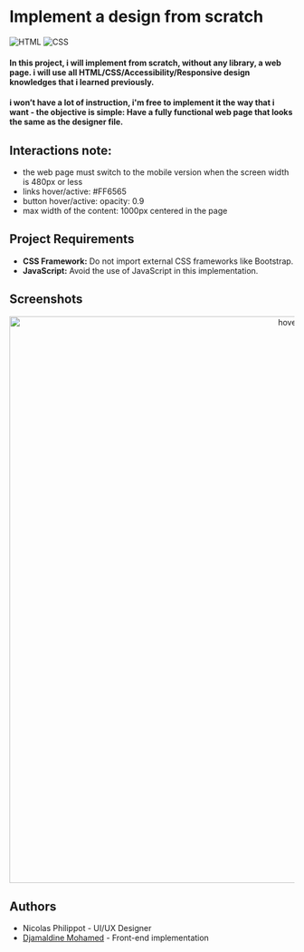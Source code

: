 # Implement a design from scratch

![HTML](https://img.shields.io/badge/HTML-5-blue?style=for-the-badge&logo=html5&logoColor=white)
![CSS](https://img.shields.io/badge/CSS-3-blue?style=for-the-badge&logo=css3&logoColor=white)

#### In this project, i will implement from scratch, without any library, a web page. i will use all HTML/CSS/Accessibility/Responsive design knowledges that i learned previously.

#### i won’t have a lot of instruction, i'm free to implement it the way that i want - the objective is simple: Have a fully functional web page that looks the same as the designer file.

## Interactions note:

-   the web page must switch to the mobile version when the screen width is 480px or less
-   links hover/active: #FF6565
-   button hover/active: opacity: 0.9
-   max width of the content: 1000px centered in the page

## Project Requirements

-   **CSS Framework:** Do not import external CSS frameworks like Bootstrap.
-   **JavaScript:** Avoid the use of JavaScript in this implementation.

## Screenshots

<p align="center">
  <img src="https://samdaph.com/portfolio/desk.jpg" width="1000" title="hover text">
</p>

## Authors

-   Nicolas Philippot - UI/UX Designer
-   [Djamaldine Mohamed](https://github.com/djmlMhmd) - Front-end implementation
